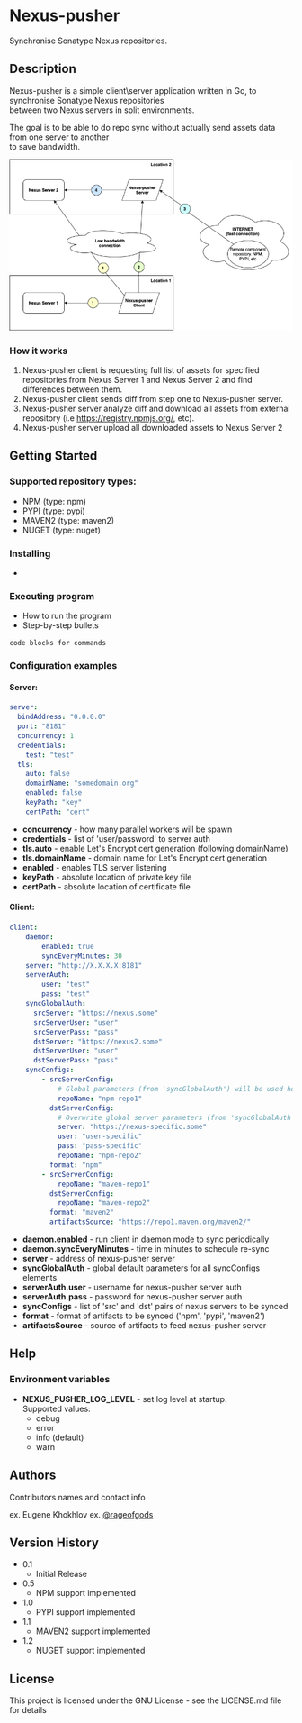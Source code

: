 # Nexus-pusher

Synchronise Sonatype Nexus repositories.

## Description

Nexus-pusher is a simple client\server application written in Go, to synchronise Sonatype Nexus repositories\
between two Nexus servers in split environments.

The goal is to be able to do repo sync without actually send assets data from one server to another\
to save bandwidth.

![Diagram](nexus-pusher.drawio.png)

### How it works
1. Nexus-pusher client is requesting full list of assets for specified repositories from Nexus Server 1 and Nexus Server 2 and find differences between them.
2. Nexus-pusher client sends diff from step one to Nexus-pusher server.
3. Nexus-pusher server analyze diff and download all assets from external repository (i.e https://registry.npmjs.org/, etc).
4. Nexus-pusher server upload all downloaded assets to Nexus Server 2

## Getting Started

### Supported repository types:
* NPM (type: npm)
* PYPI (type: pypi)
* MAVEN2 (type: maven2)
* NUGET (type: nuget)

### Installing

* 

### Executing program

* How to run the program
* Step-by-step bullets
```
code blocks for commands
```

### Configuration examples
#### Server:
```yaml
server:
  bindAddress: "0.0.0.0"
  port: "8181"
  concurrency: 1
  credentials:
    test: "test"
  tls:
    auto: false
    domainName: "somedomain.org"
    enabled: false
    keyPath: "key"
    certPath: "cert"
```
* **concurrency** - how many parallel workers will be spawn
* **credentials** - list of 'user/password' to server auth
* **tls.auto** - enable Let's Encrypt cert generation (following domainName)
* **tls.domainName** - domain name for Let's Encrypt cert generation
* **enabled** - enables TLS server listening
* **keyPath** - absolute location of private key file
* **certPath** - absolute location of certificate file

#### Client:
```yaml
client:
    daemon:
        enabled: true
        syncEveryMinutes: 30
    server: "http://X.X.X.X:8181"
    serverAuth:
        user: "test"
        pass: "test"
    syncGlobalAuth:
      srcServer: "https://nexus.some"
      srcServerUser: "user"
      srcServerPass: "pass"
      dstServer: "https://nexus2.some"
      dstServerUser: "user"
      dstServerPass: "pass"
    syncConfigs:
        - srcServerConfig:
            # Global parameters (from 'syncGlobalAuth') will be used here for server config
            repoName: "npm-repo1"
          dstServerConfig:
            # Overwrite global server parameters (from 'syncGlobalAuth')
            server: "https://nexus-specific.some"
            user: "user-specific"
            pass: "pass-specific"
            repoName: "npm-repo2"
          format: "npm"
        - srcServerConfig:
            repoName: "maven-repo1"
          dstServerConfig:
            repoName: "maven-repo2"
          format: "maven2"
          artifactsSource: "https://repo1.maven.org/maven2/"
```
* **daemon.enabled** - run client in daemon mode to sync periodically
* **daemon.syncEveryMinutes** - time in minutes to schedule re-sync
* **server** - address of nexus-pusher server
* **syncGlobalAuth** - global default parameters for all syncConfigs elements
* **serverAuth.user** - username for nexus-pusher server auth
* **serverAuth.pass** - password for nexus-pusher server auth
* **syncConfigs** - list of 'src' and 'dst' pairs of nexus servers to be synced
* **format** - format of artifacts to be synced ('npm', 'pypi', 'maven2')
* **artifactsSource** - source of artifacts to feed nexus-pusher server

## Help

### Environment variables
* **NEXUS_PUSHER_LOG_LEVEL** - set log level at startup.\
Supported values:
  * debug
  * error
  * info (default)
  * warn

## Authors

Contributors names and contact info

ex. Eugene Khokhlov
ex. [@rageofgods](https://github.com/rageofgods)

## Version History

* 0.1
    * Initial Release
* 0.5
    * NPM support implemented
* 1.0
    * PYPI support implemented
* 1.1
    * MAVEN2 support implemented
* 1.2
    * NUGET support implemented 

## License

This project is licensed under the GNU License - see the LICENSE.md file for details
